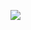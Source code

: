 <!--
id: 46980153523
link: http://jreed91.tumblr.com/post/46980153523/first-night-of-trailrunning-success
slug: first-night-of-trailrunning-success
date: Tue Apr 02 2013 19:35:57 GMT-0500 (CDT)
publish: 2013-04-02
tags: trailrunning
title: First night of #trailrunning = success
-->


![](http://24.media.tumblr.com/5d0d2d8e46b8650a9d8a0dde957747c4/tumblr_mknlnyaHDY1qi8pkco1_1280.jpg)


